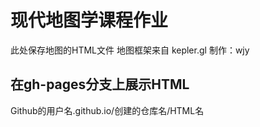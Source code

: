 # 现代地图学课程作业
此处保存地图的HTML文件
地图框架来自 kepler.gl
制作：wjy

## 在gh-pages分支上展示HTML
Github的用户名.github.io/创建的仓库名/HTML名
